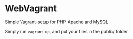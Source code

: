 WebVagrant
==========

Simple Vagrant-setup for PHP, Apache and MySQL

Simply run ``` vagrant up ```, and put your files in the public/ folder
